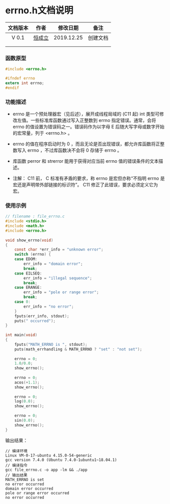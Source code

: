 # errno.h文档说明

| 文档版本 |            作者             |  修改日期  |   备注   |
| :------: | :-------------------------: | :--------: | :------: |
|  V 0.1   | [恒成立](1332417183@qq.com) | 2019.12.25 | 创建文档 |
|          |                             |            |          |
|          |                             |            |          |

### 函数原型

```c
#include <errno.h>

#ifndef errno 
extern int errno; 
#endif 
```

### 功能描述

- errno 是一个预处理器宏（见后述），展开成线程局域的 (C11 起) int 类型可修改左值。一些标准库函数通过写入正整数到 errno 指定错误。通常，会将 errno 的值设置为错误码之一。错误码作为以字母 E 后随大写字母或数字开始的宏常量，列于 <errno.h> 。

- errno 的值在程序启动时为 0 ，而且无论是否出现错误，都允许库函数将正整数写入 errno ，不过库函数决不会将 0 存储于 errno 。

- 库函数 perror 和 strerror 能用于获得对应当前 errno 值的错误条件的文本描述。

- 注解： C11 前， C 标准有矛盾的要求，称 errno 是宏但亦称“不指明 errno 是宏还是声明带外部链接的标识符”。 C11 修正了此错误，要求必须定义它为宏。

### 使用示例

```c
// filename : file_errno.c
#include <stdio.h>
#include <math.h>
#include <errno.h>
 
void show_errno(void)
{
    const char *err_info = "unknown error";
    switch (errno) {
    case EDOM:
        err_info = "domain error";
        break;
    case EILSEQ:
        err_info = "illegal sequence";
        break;
    case ERANGE:
        err_info = "pole or range error";
        break;
    case 0:
        err_info = "no error";
    }
    fputs(err_info, stdout);
    puts(" occurred");
}
 
int main(void)
{
    fputs("MATH_ERRNO is ", stdout);
    puts(math_errhandling & MATH_ERRNO ? "set" : "not set");
 
    errno = 0;
    1.0/0.0;
    show_errno();
 
    errno = 0;
    acos(+1.1);
    show_errno();
 
    errno = 0;
    log(0.0);
    show_errno();
 
    errno = 0;
    sin(0.0);
    show_errno();
}
```

输出结果：

```
// 编译环境
Linux VM-0-17-ubuntu 4.15.0-54-generic
gcc version 7.4.0 (Ubuntu 7.4.0-1ubuntu1~18.04.1)
// 编译指令
gcc file_errno.c -o app -lm && ./app
// 输出结果
MATH_ERRNO is set
no error occurred
domain error occurred
pole or range error occurred
no error occurred
```

